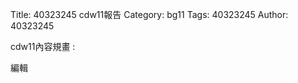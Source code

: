 Title: 40323245 cdw11報告
Category: bg11
Tags: 40323245
Author: 40323245

cdw11內容規畫 : 
<!-- PELICAN_END_SUMMARY -->

編輯